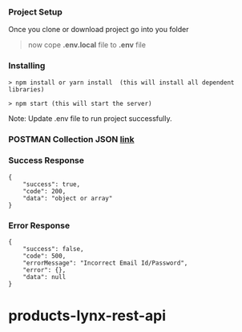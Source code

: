 ### Project Setup

Once you clone or download project go into you folder

> now cope **.env.local** file to **.env** file

### Installing

```
> npm install or yarn install  (this will install all dependent libraries)
```

```
> npm start (this will start the server)
```

Note: Update .env file to run project successfully.

### POSTMAN Collection JSON [link](https://www.getpostman.com/collections/bdc3aa8e71d0f6fbb859)

### Success Response

```
{
    "success": true,
    "code": 200,
    "data": "object or array"
}
```

### Error Response

```
{
    "success": false,
    "code": 500,
    "errorMessage": "Incorrect Email Id/Password",
    "error": {},
    "data": null
}
```

# products-lynx-rest-api
